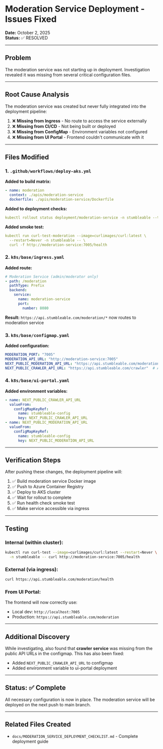 # Moderation Service Deployment - Issues Fixed

**Date:** October 2, 2025  
**Status:** ✅ RESOLVED

---

## Problem

The moderation service was not starting up in deployment. Investigation revealed it was missing from several critical configuration files.

---

## Root Cause Analysis

The moderation service was created but never fully integrated into the deployment pipeline:

1. ❌ **Missing from Ingress** - No route to access the service externally
2. ❌ **Missing from CI/CD** - Not being built or deployed
3. ❌ **Missing from ConfigMap** - Environment variables not configured
4. ❌ **Missing from UI Portal** - Frontend couldn't communicate with it

---

## Files Modified

### 1. `.github/workflows/deploy-aks.yml`

**Added to build matrix:**
```yaml
- name: moderation
  context: ./apis/moderation-service
  dockerfile: ./apis/moderation-service/Dockerfile
```

**Added to deployment checks:**
```yaml
kubectl rollout status deployment/moderation-service -n stumbleable --timeout=5m
```

**Added smoke test:**
```yaml
kubectl run curl-test-moderation --image=curlimages/curl:latest \
  --restart=Never -n stumbleable -- \
  curl -f http://moderation-service:7005/health
```

### 2. `k8s/base/ingress.yaml`

**Added route:**
```yaml
# Moderation Service (admin/moderator only)
- path: /moderation
  pathType: Prefix
  backend:
    service:
      name: moderation-service
      port:
        number: 8080
```

**Result:** `https://api.stumbleable.com/moderation/*` now routes to moderation service

### 3. `k8s/base/configmap.yaml`

**Added configuration:**
```yaml
MODERATION_PORT: "7005"
MODERATION_API_URL: "http://moderation-service:7005"
NEXT_PUBLIC_MODERATION_API_URL: "https://api.stumbleable.com/moderation"
NEXT_PUBLIC_CRAWLER_API_URL: "https://api.stumbleable.com/crawler"  # Also missing
```

### 4. `k8s/base/ui-portal.yaml`

**Added environment variables:**
```yaml
- name: NEXT_PUBLIC_CRAWLER_API_URL
  valueFrom:
    configMapKeyRef:
      name: stumbleable-config
      key: NEXT_PUBLIC_CRAWLER_API_URL
- name: NEXT_PUBLIC_MODERATION_API_URL
  valueFrom:
    configMapKeyRef:
      name: stumbleable-config
      key: NEXT_PUBLIC_MODERATION_API_URL
```

---

## Verification Steps

After pushing these changes, the deployment pipeline will:

1. ✅ Build moderation service Docker image
2. ✅ Push to Azure Container Registry
3. ✅ Deploy to AKS cluster
4. ✅ Wait for rollout to complete
5. ✅ Run health check smoke test
6. ✅ Make service accessible via ingress

---

## Testing

### Internal (within cluster):
```bash
kubectl run curl-test --image=curlimages/curl:latest --restart=Never \
  -n stumbleable -- curl http://moderation-service:7005/health
```

### External (via ingress):
```bash
curl https://api.stumbleable.com/moderation/health
```

### From UI Portal:
The frontend will now correctly use:
- Local dev: `http://localhost:7005`
- Production: `https://api.stumbleable.com/moderation`

---

## Additional Discovery

While investigating, also found that **crawler service** was missing from the public API URLs in the configmap. This has also been fixed:

- Added `NEXT_PUBLIC_CRAWLER_API_URL` to configmap
- Added environment variable to ui-portal deployment

---

## Status: ✅ Complete

All necessary configuration is now in place. The moderation service will be deployed on the next push to main branch.

---

## Related Files Created

- `docs/MODERATION_SERVICE_DEPLOYMENT_CHECKLIST.md` - Complete deployment guide
